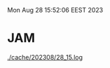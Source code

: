 Mon Aug 28 15:52:06 EEST 2023
# JAM
<a href='./cache/202308/28_15.log'>./cache/202308/28_15.log</a>
